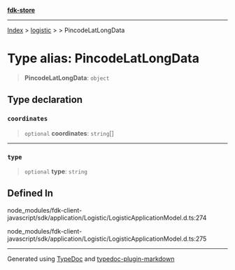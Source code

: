 [**fdk-store**](../../../README.md)
***

[Index](../../../API.md) > [logistic](../../README.md) > [<internal>](../README.md) > PincodeLatLongData

# Type alias: PincodeLatLongData

> **PincodeLatLongData**: `object`

## Type declaration

### `coordinates`

> `optional` **coordinates**: `string`[]

***

### `type`

> `optional` **type**: `string`

## Defined In

node\_modules/fdk-client-javascript/sdk/application/Logistic/LogisticApplicationModel.d.ts:274

node\_modules/fdk-client-javascript/sdk/application/Logistic/LogisticApplicationModel.d.ts:275

***
Generated using [TypeDoc](https://typedoc.org/) and [typedoc-plugin-markdown](https://www.npmjs.com/package/typedoc-plugin-markdown)
